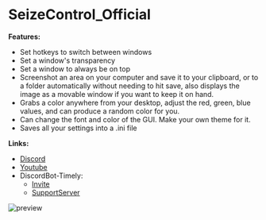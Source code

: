 # SeizeControl_Official

**Features:**
* Set hotkeys to switch between windows
* Set a window's transparency
* Set a window to always be on top
* Screenshot an area on your computer and save it to your clipboard, or to a folder automatically without needing to hit save, also displays the image as a movable window if you want to keep it on hand.
* Grabs a color anywhere from your desktop, adjust the red, green, blue values, and can produce a random color for you.
* Can change the font and color of the GUI. Make your own theme for it.
* Saves all your settings into a .ini file

**Links:**
* [Discord](https://discord.gg/SXng95f)
* [Youtube](http://bit.ly/Zseni-Youtube)
* DiscordBot-Timely:
  * [Invite](https://discord.com/api/oauth2/authorize?client_id=836198930873057290&permissions=8&scope=bot)
  * [SupportServer](https://discord.gg/E8DnTgMvMW)

![preview](https://raw.githubusercontent.com/Zseni-Verified/SeizeControl_Official/main/colour_2.png)
